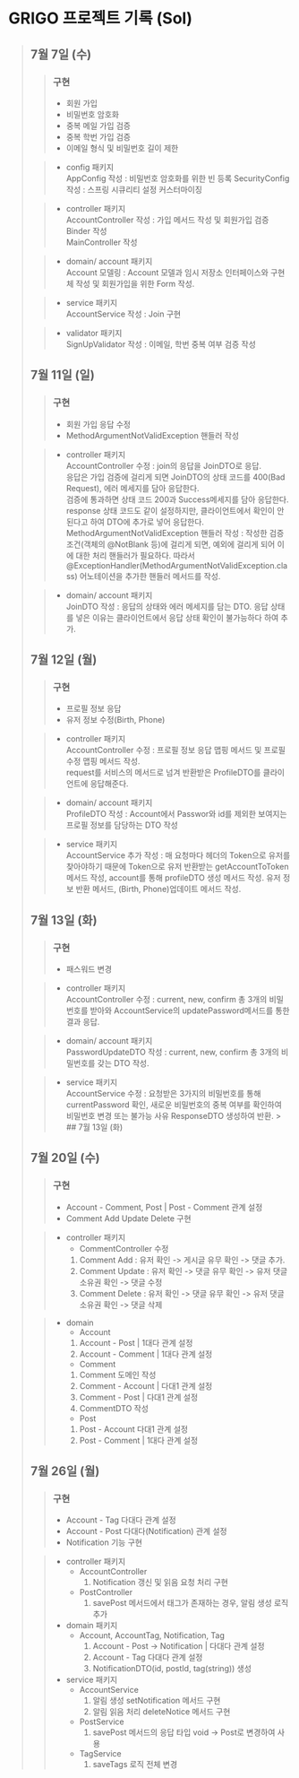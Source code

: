 # GRIGO 프로젝트 기록 (Sol)
> ## 7월 7일 (수)
> > ### 구현   
> > - 회원 가입  
> > - 비밀번호 암호화  
> > - 중복 메일 가입 검증  
> > - 중복 학번 가입 검증
> > - 이메일 형식 및 비밀번호 길이 제한
> 
> > - config 패키지  
> AppConfig 작성 : 비밀번호 암호화를 위한 빈 등록
> SecurityConfig 작성 : 스프링 시큐리티 설정 커스터마이징
> 
> > - controller 패키지  
> AccountController 작성 : 가입 메서드 작성 및 회원가입 검증 Binder 작성  
> MainController 작성
> 
> > - domain/ account 패키지  
> Account 모델링 : Account 모델과 임시 저장소 인터페이스와 구현체 작성 및 회원가입을 위한 Form 작성.
>
> > - service 패키지   
> AccountService 작성 : Join 구현
>
> > - validator 패키지  
> SignUpValidator 작성 : 이메일, 학번 중복 여부 검증 작성
> 
>
> ## 7월 11일 (일)
> > ### 구현
> > - 회원 가입 응답 수정
> > - MethodArgumentNotValidException 핸들러 작성  
> 
> > - controller 패키지  
        AccountController 수정 : join의 응답을 JoinDTO로 응답.  
> 응답은 가입 검증에 걸리게 되면 JoinDTO의 상태 코드를 400(Bad Request), 에러 메세지를 담아 응답한다.  
       검증에 통과하면 상태 코드 200과 Success메세지를 담아 응답한다.  
> response 상태 코드도 같이 설정하지만, 클라이언트에서 확인이 안된다고 하여 DTO에 추가로 넣어 응답한다.  
> MethodArgumentNotValidException 핸들러 작성 : 작성한 검증 조건(객체의 @NotBlank 등)에 걸리게 되면, 예외에 걸리게 되어 이에 대한 처리 핸들러가 필요하다. 따라서 @ExceptionHandler(MethodArgumentNotValidException.class) 어노테이션을 추가한 핸들러 메서드를 작성. 
> 
> > - domain/ account 패키지  
       JoinDTO 작성 : 응답의 상태와 에러 메세지를 담는 DTO. 응답 상태를 넣은 이유는 클라이언트에서 응답 상태 확인이 불가능하다 하여 추가.
>
> ## 7월 12일 (월)
> > ### 구현
> > - 프로필 정보 응답
> > - 유저 정보 수정(Birth, Phone)
>
> > - controller 패키지  
      AccountController 수정 :  프로필 정보 응답 맵핑 메서드 및 프로필 수정 맵핑 메서드 작성.      
       request를 서비스의 메서드로 넘겨 반환받은 ProfileDTO를 클라이언트에 응답해준다.
>
> > - domain/ account 패키지  
      ProfileDTO 작성 : Account에서 Passwor와 id를 제외한 보여지는 프로필 정보를 담당하는 DTO 작성
>
> > - service 패키지  
      AccountService 추가 작성 : 매 요청마다 헤더의 Token으로 유저를 찾아야하기 때문에 Token으로 유저 반환받는 getAccountToToken메서드 작성, account를 통해 profileDTO 생성 메서드 작성.
      유저 정보 반환 메서드, (Birth, Phone)업데이트 메서드 작성.
> ## 7월 13일 (화)
> > ### 구현
> > - 패스워드 변경
>
> > - controller 패키지  
      AccountController 수정 : current, new, confirm 총 3개의 비밀번호를 받아와 AccountService의 updatePassword메서드를 통한 결과 응답.
>
> > - domain/ account 패키지  
      PasswordUpdateDTO 작성 : current, new, confirm 총 3개의 비밀번호를 갖는 DTO 작성.
>
> > - service 패키지  
      AccountService 수정 : 요청받은 3가지의 비밀번호를 통해 currentPassword 확인, 새로운 비밀번호의 중복 여부를 확인하여 비밀번호 변경 또는 불가능 사유 ResponseDTO 생성하여 반환.
      > ## 7월 13일 (화)
> ## 7월 20일 (수)
> > ### 구현
> > - Account - Comment, Post | Post - Comment 관계 설정
> > - Comment Add Update Delete 구현
>
> > - controller 패키지  
> >    - CommentController 수정
> >     1. Comment Add : 유저 확인 -> 게시글 유무 확인 -> 댓글 추가.
> >     2. Comment Update : 유저 확인 ->  댓글 유무 확인 -> 유저 댓글 소유권 확인 -> 댓글 수정
> >     3. Comment Delete : 유저 확인 -> 댓글 유무 확인 -> 유저 댓글 소유권 확인 -> 댓글 삭제
>
> > - domain  
> >    - Account  
> >     1. Account - Post | 1대다 관계 설정
> >     2. Account - Comment | 1대다 관계 설정
> >    - Comment 
> >     1. Comment 도메인 작성
> >     2. Comment - Account | 다대1 관계 설정
> >     3. Comment - Post | 다대1 관계 설정  
> >     3. CommentDTO 작성
> >    - Post
> >     1. Post - Account 다대1 관계 설정
> >     2. Post - Comment | 1대다 관계 설정
> ## 7월 26일 (월)
> > ### 구현
> > - Account - Tag 다대다 관계 설정  
> > - Account - Post 다대다(Notification) 관계 설정
> > - Notification 기능 구현
>
> > - controller 패키지
> >     - AccountController  
> >         1. Notification 갱신 및 읽음 요청 처리 구현 
> >     - PostController  
> >         1. savePost 메서드에서 태그가 존재하는 경우, 알림 생성 로직 추가 
> > - domain 패키지  
> >     - Account, AccountTag, Notification, Tag
> >         1. Account - Post -> Notification | 다대다 관계 설정
> >         2. Account - Tag 다대다 관계 설정
> >         3. NotificationDTO(id, postId, tag(string)) 생성  
> > - service 패키지
> >     - AccountService
> >         1. 알림 생성 setNotification 메서드 구현
> >         2. 알림 읽음 처리 deleteNotice 메서드 구현
> >     - PostService
> >         1. savePost 메서드의 응답 타입 void -> Post로 변경하여 사용  
> >     - TagService  
> >         1. saveTags 로직 전체 변경